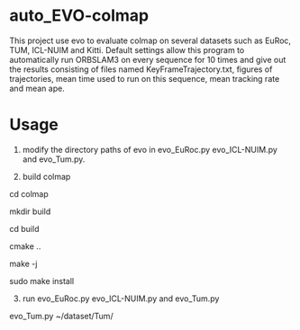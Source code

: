 # auto_EVO-colmap
This project use evo to evaluate colmap on several datasets such as EuRoc, TUM, ICL-NUIM and Kitti. Default settings allow this program to automatically run ORBSLAM3 on every sequence for 10 times and give out the results consisting of files named KeyFrameTrajectory.txt, figures of trajectories, mean time used to run on this sequence, mean tracking rate and mean ape.
# Usage
1. modify the directory paths of evo in evo_EuRoc.py evo_ICL-NUIM.py and evo_Tum.py.

2. build colmap

  cd colmap

  mkdir build

  cd build

  cmake ..

  make -j

  sudo make install

3. run evo_EuRoc.py evo_ICL-NUIM.py and evo_Tum.py

  evo_Tum.py ~/dataset/Tum/
